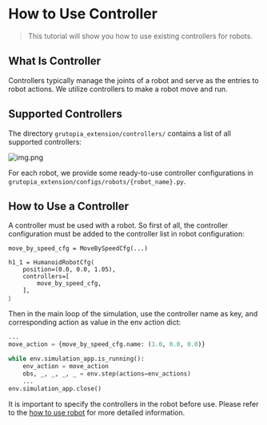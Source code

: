 # How to Use Controller

> This tutorial will show you how to use existing controllers for robots.

## What Is Controller

Controllers typically manage the joints of a robot and serve as the entries to robot actions. We utilize controllers to make a robot move and run.

## Supported Controllers

The directory `grutopia_extension/controllers/` contains a list of all supported controllers:

![img.png](../_static/image/config_controller_list.png)

For each robot, we provide some ready-to-use controller configurations in `grutopia_extension/configs/robots/{robot_name}.py`.

## How to Use a Controller

A controller must be used with a robot. So first of all, the controller configuration must be added to the controller list in robot configuration:

```
move_by_speed_cfg = MoveBySpeedCfg(...)

h1_1 = HumanoidRobotCfg(
    position=(0.0, 0.0, 1.05),
    controllers=[
        move_by_speed_cfg,
    ],
）
```

Then in the main loop of the simulation, use the controller name as key, and corresponding action as value in the env action dict:

```Python
...
move_action = {move_by_speed_cfg.name: (1.0, 0.0, 0.0)}

while env.simulation_app.is_running():
    env_action = move_action
    obs, _, _, _, _ = env.step(actions=env_actions)
    ...
env.simulation_app.close()
```

It is important to specify the controllers in the robot before use. Please refer to the [how to use robot](./how-to-use-robot.md) for more detailed information.
